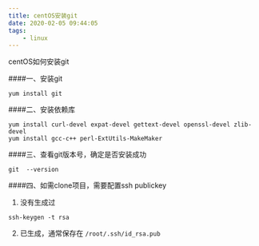 ```yaml
---
title: centOS安装git
date: 2020-02-05 09:44:05
tags:
    - linux
---
```


centOS如何安装git
<!-- more -->

####一、安装git
```
yum install git 
```
####二、安装依赖库
```
yum install curl-devel expat-devel gettext-devel openssl-devel zlib-devel
yum install gcc-c++ perl-ExtUtils-MakeMaker
```
####三、查看git版本号，确定是否安装成功
```
git  --version
```
####四、如需clone项目，需要配置ssh publickey
1. 没有生成过
```
ssh-keygen -t rsa
```
2. 已生成，通常保存在 ``/root/.ssh/id_rsa.pub``
